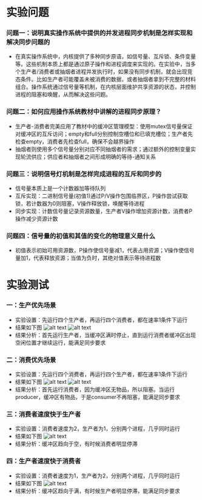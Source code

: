 # 实验问题
### 问题一：说明真实操作系统中提供的并发进程同步机制是怎样实现和解决同步问题的
- 在真实操作系统中，内核提供了多种同步原语，如信号量、互斥锁、条件变量等。这些机制本质上都是通过原子操作和进程调度来实现的。在实验中，当多个生产者/消费者或抽烟者进程并发执行时，如果没有同步机制，就会出现竞态条件。比如生产者可能覆盖未被消费的数据，或者抽烟者拿到不完整的材料组合。操作系统通过信号量等机制，在内核层面维护共享资源的状态，并控制进程的阻塞和唤醒，从而解决这些问题。
### 问题二：如何应用操作系统教材中讲解的进程同步原理？
- 生产者-消费者完美应用了教材中的缓冲区管理模型：使用mutex信号量保证对缓冲区的互斥访问；empty和full分别控制空槽位和已填充槽位；生产者先检查empty，消费者先检查full，确保不会越界操作
- 抽烟者则使用多个信号量分别对应不同抽烟者的需求；通过额外的控制变量实现轮流供应；供应者和抽烟者之间形成明确的等待-通知关系
### 问题三：说明信号灯机制是怎样完成进程的互斥和同步的
- 信号量本质上是一个计数器加等待队列
- 互斥实现：二进制信号量(初值1)通过P/V操作包围临界区，P操作尝试获取锁，若计数器为0则阻塞，V操作释放锁，唤醒等待进程
- 同步实现：计数信号量记录资源数量，生产者V操作增加资源计数，消费者P操作减少资源计数
### 问题四：信号量的初值和其值的变化的物理意义是什么
- 初值表示初始可用资源数，P操作使信号量减1，代表占用资源；V操作使信号量加1，代表释放资源；当值为负时，其绝对值表示等待进程数
# 实验测试
### 一：生产优先场景
- 实验设置：先运行四个生产者，再运行四个消费者，都在速率1条件下运行
- 结果如下图
![alt text](/images/502de404bfb854b067f80ccc97a351f.png)
![alt text](/images/60b5c4c2376f0aa40c7676f49a34b50.png)
- 结果分析：首先运行生产者，当缓冲区满时停止，直到运行消费者缓冲区出现空闲位置才继续运行，能满足同步要求
### 二：消费优先场景
- 实验设置：先运行四个消费者，再运行四个生产者，都在速率1条件下运行
- 结果如下图
![alt text](/images/0b4f2282fcf22f78666b85ee15014f0.png)
![alt text](/images/de695fdb0552aa9bc949c7725009618.png)
- 结果分析：首先运行消费者，因为缓冲区无物品，所以阻塞。当运行producer，缓冲区有物品，于是consumer不再阻塞，能满足同步要求
### 三：消费者速度快于生产者
- 实验设置：消费者速度为2，生产者为1，分别两个进程，几乎同时运行
- 结果如下图
![alt text](/images/08ddcdd94065b37136044dfdc0bdf72.png)
- 结果分析：缓冲区趋向于空，有时候消费者明显停滞
### 四：生产者速度快于消费者
- 实验设置：消费者速度为1，生产者为2，分别两个进程，几乎同时运行
- 结果如下图
![alt text](/images/265833f576ab6fc6fdb739accb4d01b.png)
- 结果分析：缓冲区趋向于满，有时候生产者明显停滞，能满足同步要求
